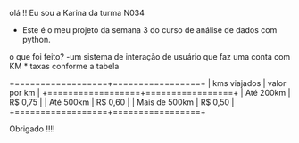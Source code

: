olá !! Eu sou a Karina da turma N034 
- Este é o meu projeto da semana 3 do curso de análise de dados com python.

o que foi feito?
-um sistema de interação de usuário que faz uma conta com KM * taxas
conforme a tabela 

+==================+=================+
| kms viajados     | valor por km    |
+==================+=================+
| Até 200km        | R$ 0,75         |
| Até 500km        | R$ 0,60         |
| Mais de 500km    | R$ 0,50         |
+==================+=================+

Obrigado !!!!